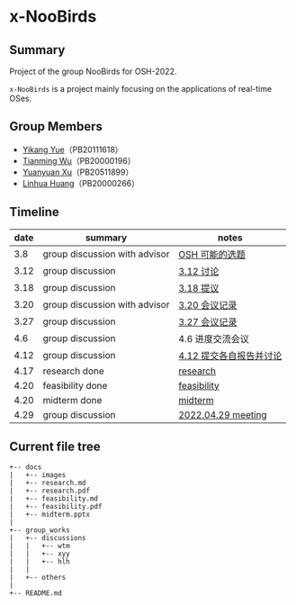 # x-NooBirds
## Summary
Project of the group NooBirds for OSH-2022.

`x-NooBirds` is a project mainly focusing on the applications of real-time OSes.

## Group Members
- [Yikang Yue](https://github.com/npz7yyk)（PB20111618）
- [Tianming Wu](https://github.com/WuTianming)（PB20000196）
- [Yuanyuan Xu](https://github.com/Wonderful-Me)（PB20511899）
- [Linhua Huang](https://github.com/GeoAlMTBs)（PB20000266）

## Timeline

| date | summary                       | notes                                                        |
| ---- | ----------------------------- | ------------------------------------------------------------ |
| 3.8  | group discussion with advisor | [OSH 可能的选题](./group_works/discussions/wtm/3.8&#32;OSH&#32;可能的选题.md) |
| 3.12 | group discussion              | [3.12 讨论](./group_works/discussions/wtm/3.12&#32;讨论.md)  |
| 3.18 | group discussion              | [3.18 提议](./group_works/discussions/wtm/3.18&#32;提议.md)  |
| 3.20 | group discussion with advisor | [3.20 会议记录](./group_works/discussions/wtm/3.20&#32;会议记录.md) |
| 3.27 | group discussion              | [3.27 会议记录](./group_works/others/division_of_labour.md)  |
| 4.6  | group discussion              | 4.6 进度交流会议                                             |
| 4.12 | group discussion              | [4.12 提交各自报告并讨论](https://github.com/OSH-2022/x-NooBirds/tree/main/group_works/others/research) |
| 4.17 | research done                 | [research](./docs/research.md)                               |
| 4.20 | feasibility done              | [feasibility](./docs/feasibility.md)                         |
| 4.20 | midterm done                  | [midterm](./docs/midterm.pptx)                               |
| 4.29 | group discussion              | [2022.04.29 meeting](./group_works/discussions/hlh/2022.04.29%20meeting.md) |

## Current file tree
```code
+-- docs
|   +-- images
|   +-- research.md
|   +-- research.pdf
|   +-- feasibility.md
|   +-- feasibility.pdf
|   +-- midterm.pptx
|
+-- group_works
|   +-- discussions
|   |   +-- wtm
|   |   +-- xyy
|   |   +-- hlh
|   |
|   +-- others
|
+-- README.md
```
